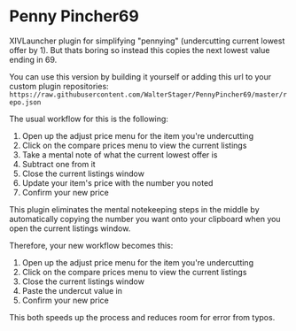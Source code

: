# Penny Pincher69

XIVLauncher plugin for simplifying "pennying" (undercutting current lowest offer by 1). But thats boring so instead this copies the next lowest value ending in 69.

You can use this version by building it yourself or adding this url to your custom plugin repositories:
```https://raw.githubusercontent.com/WalterStager/PennyPincher69/master/repo.json```

The usual workflow for this is the following:
1. Open up the adjust price menu for the item you're undercutting
2. Click on the compare prices menu to view the current listings
3. Take a mental note of what the current lowest offer is
4. Subtract one from it
5. Close the current listings window
6. Update your item's price with the number you noted
7. Confirm your new price

This plugin eliminates the mental notekeeping steps in the middle by automatically copying the number you want onto your clipboard when you open the current listings window.

Therefore, your new workflow becomes this:
1. Open up the adjust price menu for the item you're undercutting
2. Click on the compare prices menu to view the current listings
3. Close the current listings window
4. Paste the undercut value in
5. Confirm your new price

This both speeds up the process and reduces room for error from typos.